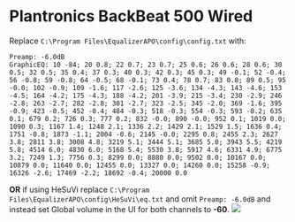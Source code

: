 # Plantronics BackBeat 500 Wired
Replace `C:\Program Files\EqualizerAPO\config\config.txt` with:
```
Preamp: -6.0dB
GraphicEQ: 10 -84; 20 0.8; 22 0.7; 23 0.7; 25 0.6; 26 0.6; 28 0.6; 30 0.5; 32 0.5; 35 0.4; 37 0.3; 40 0.3; 42 0.3; 45 0.3; 49 -0.1; 52 -0.4; 56 -0.8; 59 -0.8; 64 -0.5; 68 -0.1; 73 0.4; 78 0.7; 83 0.8; 89 0.5; 95 -0.0; 102 -0.9; 109 -1.6; 117 -2.6; 125 -3.6; 134 -4.3; 143 -4.6; 153 -4.5; 164 -4.2; 175 -4.3; 188 -4.2; 201 -3.9; 215 -3.4; 230 -2.9; 246 -2.8; 263 -2.7; 282 -2.8; 301 -2.7; 323 -2.5; 345 -2.0; 369 -1.6; 395 -0.9; 423 -0.5; 452 -0.4; 484 -0.3; 518 -0.3; 554 -0.3; 593 -0.2; 635 0.1; 679 0.2; 726 0.3; 777 0.2; 832 -0.0; 890 -0.0; 952 0.1; 1019 0.0; 1090 0.3; 1167 1.4; 1248 2.1; 1336 2.2; 1429 2.1; 1529 1.5; 1636 0.4; 1751 -0.8; 1873 -1.1; 2004 -0.6; 2145 -0.0; 2295 0.8; 2455 2.3; 2627 3.8; 2811 3.8; 3008 4.8; 3219 5.1; 3444 5.1; 3685 5.0; 3943 5.5; 4219 5.8; 4514 6.0; 4830 6.0; 5168 5.4; 5530 3.8; 5917 4.6; 6331 4.9; 6775 3.2; 7249 1.3; 7756 0.3; 8299 0.0; 8880 0.0; 9502 0.0; 10167 0.0; 10879 0.0; 11640 0.0; 12455 0.0; 13327 0.0; 14260 0.0; 15258 -0.9; 16326 -2.6; 17469 -2.2; 18692 -0.4; 20000 0.0
```
**OR** if using HeSuVi replace `C:\Program Files\EqualizerAPO\config\HeSuVi\eq.txt` and omit `Preamp: -6.0dB` and instead set Global volume in the UI for both channels to **-60**.
![](https://raw.githubusercontent.com/jaakkopasanen/AutoEq/master/results/Sonoma%20Model%20One/innerfidelity/onear/Plantronics%20BackBeat%20500%20Wired/Plantronics%20BackBeat%20500%20Wired.png)